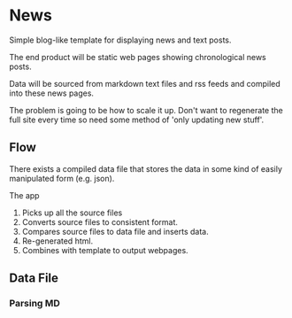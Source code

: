 # News

Simple blog-like template for displaying news and text posts.

The end product will be static web pages showing chronological news posts.

Data will be sourced from markdown text files and rss feeds and compiled into these news pages.

The problem is going to be how to scale it up. Don't want to regenerate the full site every time so need some method of 'only updating new stuff'.

## Flow

There exists a compiled data file that stores the data in some kind of easily manipulated form (e.g. json).

The app 

1. Picks up all the source files
2. Converts source files to consistent format.
3. Compares source files to data file and inserts data.
4. Re-generated html.
5. Combines with template to output webpages.

## Data File

### Parsing MD



